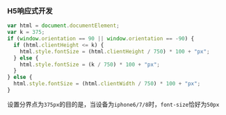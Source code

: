 ### H5响应式开发

```js
var html = document.documentElement;
var k = 375;
if (window.orientation == 90 || window.orientation == -90) {
  if (html.clientHeight <= k) {
    html.style.fontSize = (html.clientHeight / 750) * 100 + "px";
  } else {
    html.style.fontSize = (k / 750) * 100 + "px";
  }
} else {
  html.style.fontSize = (html.clientWidth / 750) * 100 + "px";
}

```

设置分界点为`375px`的目的是，当设备为`iphone6/7/8`时，`font-size`恰好为`50px`


